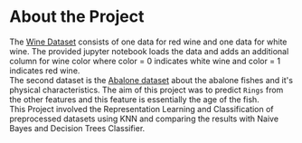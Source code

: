 # About the Project

The [Wine Dataset](https://archive.ics.uci.edu/ml/datasets/wine+quality) consists of one data for red wine and one data for white wine. The provided jupyter notebook loads the data and adds an additional column for wine color where color = 0 indicates white wine and color = 1 indicates red wine.<br>
The second dataset is the [Abalone dataset](https://archive-beta.ics.uci.edu/ml/datasets/abalone) about the abalone fishes and it's physical characteristics. The aim of this project was to predict `Rings` from the other features and this feature is essentially the age of the fish.<br>
This Project involved the Representation Learning and Classification of preprocessed datasets using KNN and comparing the results with Naive Bayes and Decision Trees Classifier.
